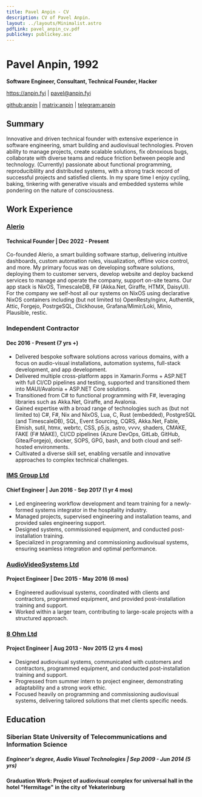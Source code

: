 ```yaml
---
title: Pavel Anpin - CV
description: CV of Pavel Anpin.
layout: ../layouts/Minimalist.astro
pdfLink: pavel_anpin_cv.pdf
publickey: publickey.asc
---
```


# Pavel Anpin, 1992

**Software Engineer, Consultant, Technical Founder, Hacker**


https://anpin.fyi | [pavel@anpin.fyi](mailto:pavel@anpin.fyi)

[github:anpin](https://github.com/anpin/) | [matrix:anpin](https://matrix.to/#/@anpin:matrix.org) | [telegram:anpin](https://t.me/anpin)


## Summary 

Innovative and driven technical founder with extensive experience in software engineering, smart building and audiovisual technologies. Proven ability to manage projects, create scalable solutions, fix obnoxious bugs, collaborate with diverse teams and reduce friction between people and technology. (Currently) passionate about functional programming, reproduciblility and distributed systems, with a strong track record of successful projects and satisfied clients. In my spare time I enjoy cycling, baking, tinkering with generative visuals and  embedded systems while pondering on the nature of consciousness. 

## Work Experience

### [Alerio](https://alerio.net/?ref=anpin.fyi)

#### Technical Founder | Dec 2022 - Present

Co-founded Alerio, a smart building software startup, delivering intuitive dashboards, custom automation rules, visualization, offline voice control, and more. My primary focus was on developing software solutions, deploying them to customer servers, develop website and deploy backend services to manage and operate the company, support on-site teams. Our app stack is NixOS, TimescaleDB, F# (Akka.Net, Giraffe, HTMX, DaisyUI). For the company we self-host all our systems on NixOS using declarative NixOS containers including (but not limited to) OpenResty/nginx, Authentik, Attic, Forgejo, PostrgeSQL, Clickhouse, Grafana/Mimir/Loki, Minio, Plausible, restic.

### Independent Contractor
#### Dec 2016 - Present (7 yrs +)

- Delivered bespoke software solutions across various domains, with a focus on audio-visual installations, automation systems, full-stack development, and app development.
- Delivered multiple cross-platform apps in Xamarin.Forms + ASP.NET with full CI/CD pipelines and testing, supported and transitioned them into MAUI/Avalonia + ASP.NET Core solutions.
- Transitioned from C# to functional programming with F#, leveraging libraries such as Akka.Net, Giraffe, and Avalonia.
- Gained expertise with a broad range of technologies such as (but not limited to) C#, F#, Nix and NixOS, Lua, C, Rust (embedded), PostgreSQL (and TimescaleDB), SQL, Event Sourcing, CQRS, Akka.Net, Fable, Elmish, sutil, htmx, webrtc, CSS, p5.js, astro, vvvv, shaders,  CMAKE, FAKE (F# MAKE), CI/CD pipelines (Azure DevOps, GitLab, GitHub, Gitea/Forgejo), docker, SOPS, GPG, bash, and both cloud and self-hosted environments.
- Cultivated a diverse skill set, enabling versatile and innovative approaches to complex technical challenges.


### [IMS Group Ltd](https://www.facebook.com/imsgroup.pro/) 

#### Chief Engineer | Jun 2016 - Sep 2017 (1 yr 4 mos)

- Led engineering workflow development and team training for a newly-formed systems integrator in the hospitality industry.
- Managed projects, supervised engineering and installation teams, and provided sales engineering support.
- Designed systems, commissioned equipment, and conducted post-installation training.
- Specialized in programming and commissioning audiovisual systems, ensuring seamless integration and optimal performance.

### [AudioVideoSystems Ltd](https://audioprofi.ru/) 

#### Project Engineer | Dec 2015 - May 2016 (6 mos)

- Engineered audiovisual systems, coordinated with clients and contractors, programmed equipment, and provided post-installation training and support.
- Worked within a larger team, contributing to large-scale projects with a structured approach.

### [8 Ohm Ltd](https://8ohm.ru/) 

#### Project Engineer | Aug 2013 - Nov 2015 (2 yrs 4 mos)

- Designed audiovisual systems, communicated with customers and contractors, programmed equipment, and conducted post-installation training and support.
- Progressed from summer intern to project engineer, demonstrating adaptability and a strong work ethic.
- Focused heavily on programming and commissioning audiovisual systems, delivering tailored solutions that met clients specific needs.


## Education

### Siberian State University of Telecommunications and Information Science

##### Engineer's degree, Audio Visual Technologies | Sep 2009 - Jun 2014 (5 yrs)

#### Graduation Work: Project of audiovisual complex for universal hall in the hotel "Hermitage" in the city of Yekaterinburg